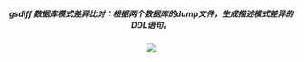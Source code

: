 <div style="margin-top: 20px;"  align="center">
    	<h5 >gsdiff 数据库模式差异比对：根据两个数据库的dump文件，生成描述模式差异的DDL语句。</h5>
	<div align="center">
		<img src="/3_gsdiff1.png">
	</div>
</div>